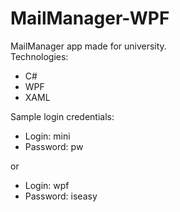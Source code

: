 # MailManager-WPF
MailManager app made for university.\
Technologies:
- C#
- WPF
- XAML

Sample login credentials:
- Login: mini 
- Password: pw

or
- Login: wpf
- Password: iseasy
